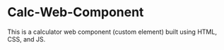 # Calc-Web-Component
This is a calculator web component (custom element) built using HTML, CSS, and JS.
